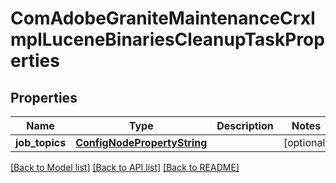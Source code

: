 # ComAdobeGraniteMaintenanceCrxImplLuceneBinariesCleanupTaskProperties

## Properties
Name | Type | Description | Notes
------------ | ------------- | ------------- | -------------
**job_topics** | [**ConfigNodePropertyString**](ConfigNodePropertyString.md) |  | [optional] 

[[Back to Model list]](../README.md#documentation-for-models) [[Back to API list]](../README.md#documentation-for-api-endpoints) [[Back to README]](../README.md)


